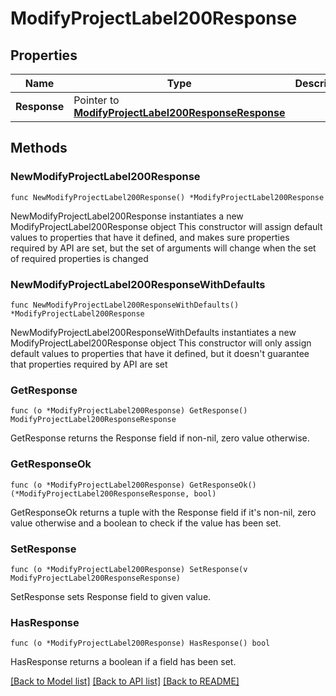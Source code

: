 # ModifyProjectLabel200Response

## Properties

Name | Type | Description | Notes
------------ | ------------- | ------------- | -------------
**Response** | Pointer to [**ModifyProjectLabel200ResponseResponse**](ModifyProjectLabel200ResponseResponse.md) |  | [optional] 

## Methods

### NewModifyProjectLabel200Response

`func NewModifyProjectLabel200Response() *ModifyProjectLabel200Response`

NewModifyProjectLabel200Response instantiates a new ModifyProjectLabel200Response object
This constructor will assign default values to properties that have it defined,
and makes sure properties required by API are set, but the set of arguments
will change when the set of required properties is changed

### NewModifyProjectLabel200ResponseWithDefaults

`func NewModifyProjectLabel200ResponseWithDefaults() *ModifyProjectLabel200Response`

NewModifyProjectLabel200ResponseWithDefaults instantiates a new ModifyProjectLabel200Response object
This constructor will only assign default values to properties that have it defined,
but it doesn't guarantee that properties required by API are set

### GetResponse

`func (o *ModifyProjectLabel200Response) GetResponse() ModifyProjectLabel200ResponseResponse`

GetResponse returns the Response field if non-nil, zero value otherwise.

### GetResponseOk

`func (o *ModifyProjectLabel200Response) GetResponseOk() (*ModifyProjectLabel200ResponseResponse, bool)`

GetResponseOk returns a tuple with the Response field if it's non-nil, zero value otherwise
and a boolean to check if the value has been set.

### SetResponse

`func (o *ModifyProjectLabel200Response) SetResponse(v ModifyProjectLabel200ResponseResponse)`

SetResponse sets Response field to given value.

### HasResponse

`func (o *ModifyProjectLabel200Response) HasResponse() bool`

HasResponse returns a boolean if a field has been set.


[[Back to Model list]](../README.md#documentation-for-models) [[Back to API list]](../README.md#documentation-for-api-endpoints) [[Back to README]](../README.md)


